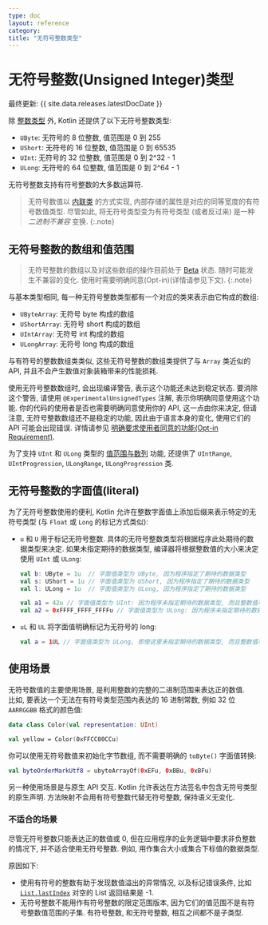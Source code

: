 ```yaml
---
type: doc
layout: reference
category:
title: "无符号整数类型"
---
```


# 无符号整数(Unsigned Integer)类型

最终更新: {{ site.data.releases.latestDocDate }}

除 [整数类型](numbers.html#integer-types) 外, Kotlin 还提供了以下无符号整数类型:

* `UByte`: 无符号的 8 位整数, 值范围是 0 到 255
* `UShort`: 无符号的 16 位整数, 值范围是 0 到 65535
* `UInt`: 无符号的 32 位整数, 值范围是 0 到 2^32 - 1
* `ULong`: 无符号的 64 位整数, 值范围是 0 到 2^64 - 1

无符号整数支持有符号整数的大多数运算符.

> 无符号数值以 [内联类](inline-classes.html) 的方式实现, 内部存储的属性是对应的同等宽度的有符号数值类型.
> 尽管如此, 将无符号类型变为有符号类型 (或者反过来) 是一种 _二进制不兼容_ 变换.
{:.note}

## 无符号整数的数组和值范围

> 无符号整数的数组以及对这些数组的操作目前处于 [Beta](components-stability.html) 状态.
> 随时可能发生不兼容的变化. 使用时需要明确同意(Opt-in)(详情请参见下文).
{:.note}

与基本类型相同, 每一种无符号整数类型都有一个对应的类来表示由它构成的数组:

* `UByteArray`: 无符号 byte 构成的数组
* `UShortArray`: 无符号 short 构成的数组
* `UIntArray`: 无符号 int 构成的数组
* `ULongArray`: 无符号 long 构成的数组

与有符号的整数数组类类似, 这些无符号整数的数组类提供了与 `Array` 类近似的 API, 并且不会产生数值对象装箱带来的性能损耗.

使用无符号整数数组时, 会出现编译警告, 表示这个功能还未达到稳定状态.
要消除这个警告, 请使用 `@ExperimentalUnsignedTypes` 注解, 表示你明确同意使用这个功能.
你的代码的使用者是否也需要明确同意使用你的 API, 这一点由你来决定,
但请注意, 无符号整数数组还不是稳定的功能, 因此由于语言本身的变化, 使用它们的 API 可能会出现错误.
详情请参见 [明确要求使用者同意的功能(Opt-in Requirement)](opt-in-requirements.html).

为了支持 `UInt` 和 `ULong` 类型的 [值范围与数列](ranges.html) 功能,
还提供了 `UIntRange`, `UIntProgression`, `ULongRange`, `ULongProgression` 类.


## 无符号整数的字面值(literal)

为了无符号整数使用的便利, Kotlin 允许在整数字面值上添加后缀来表示特定的无符号类型
(与 `Float` 或 `Long` 的标记方式类似):

* `u` 和 `U` 用于标记无符号整数. 具体的无符号整数类型将根据程序此处期待的数据类型来决定.
  如果未指定期待的数据类型, 编译器将根据整数值的大小来决定使用 `UInt` 或 `ULong`:

  ```kotlin
  val b: UByte = 1u  // 字面值类型为 UByte, 因为程序指定了期待的数据类型
  val s: UShort = 1u // 字面值类型为 UShort, 因为程序指定了期待的数据类型
  val l: ULong = 1u  // 字面值类型为 ULong, 因为程序指定了期待的数据类型

  val a1 = 42u // 字面值类型为 UInt: 因为程序未指定期待的数据类型, 而且整数值可以存入 UInt 内
  val a2 = 0xFFFF_FFFF_FFFFu // 字面值类型为 ULong: 因为程序未指定期待的数据类型, 而且整数值无法存入 UInt 内
  ```

* `uL` 和 `UL` 将字面值明确标记为无符号的 long:

  ```kotlin
  val a = 1UL // 字面值类型为 ULong, 即使这里未指定期待的数据类型, 而且整数值可以存入 UInt 内
  ```

## 使用场景

无符号数值的主要使用场景, 是利用整数的完整的二进制范围来表达正的数值.  
比如, 要表达一个无法在有符号类型范围内表达的 16 进制常数, 例如 32 位 `AARRGGBB` 格式的颜色值:

```kotlin
data class Color(val representation: UInt)

val yellow = Color(0xFFCC00CCu)
```

你可以使用无符号数值来初始化字节数组, 而不需要明确的 `toByte()` 字面值转换:

```kotlin
val byteOrderMarkUtf8 = ubyteArrayOf(0xEFu, 0xBBu, 0xBFu)
```

另一种使用场景是与原生 API 交互. Kotlin 允许表达在方法签名中包含无符号类型的原生声明.
方法映射不会用有符号整数代替无符号整数, 保持语义无变化.

### 不适合的场景

尽管无符号整数只能表达正的数值或 0, 但在应用程序的业务逻辑中要求非负整数的情况下, 并不适合使用无符号整数.
例如, 用作集合大小或集合下标值的数据类型.

原因如下:

* 使用有符号的整数有助于发现数值溢出的异常情况, 以及标记错误条件, 比如
  [`List.lastIndex`](https://kotlinlang.org/api/latest/jvm/stdlib/kotlin.collections/last-index.html)
  对空的 List 返回结果是 -1.
* 无符号整数不能用作有符号整数的限定范围版本, 因为它们的值范围不是有符号整数值范围的子集.
  有符号整数, 和无符号整数, 相互之间都不是子类型.

